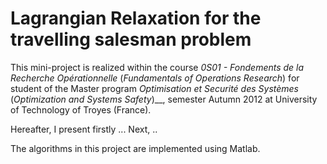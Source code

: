 # Lagrangian Relaxation for the travelling salesman problem

This mini-project is realized within the course _0S01 - Fondements de la Recherche Opérationnelle_ (_Fundamentals of Operations Research_) for student of the Master program _Optimisation et Securité des Systèmes_ (_Optimization and Systems Safety_)__, semester Autumn 2012 at University of Technology of Troyes (France).

Hereafter, I present firstly ... Next, ..

The algorithms in this project are implemented using Matlab.